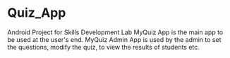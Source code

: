 # Quiz_App
Android Project for Skills Development Lab
MyQuiz App is the main app to be used at the user's end.
MyQuiz Admin App is used by the admin to set the questions, modify the quiz, to view the results of students etc.
